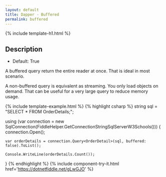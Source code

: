 ```yaml
---
layout: default
title: Dapper - Buffered
permalink: buffered
---
```


{% include template-h1.html %}

## Description

- Default: True

A buffered query return the entire reader at once. That is ideal in most scenario.

A non-buffered query is equivalent as streaming. You only load objects on demand. That can be useful for a very large query to reduce memory usage.

{% include template-example.html %} {% highlight csharp %}
string sql = "SELECT * FROM OrderDetails;";

using (var connection = new SqlConnection(FiddleHelper.GetConnectionStringSqlServerW3Schools()))
{
	connection.Open();
	
	var orderDetails = connection.Query<OrderDetail>(sql, buffered: false).ToList();

	Console.WriteLine(orderDetails.Count());
}
{% endhighlight %}
{% include component-try-it.html href='https://dotnetfiddle.net/gLwGJO' %}
